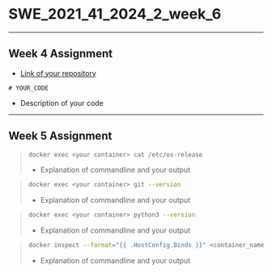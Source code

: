 # SWE_2021_41_2024_2_week_6
---
## Week 4 Assignment
- [Link of your repository](https://github.com/1102chlalstj/SWE_2021_41_2024_2_week_4)
```docker
# YOUR_CODE
```
- Description of your code
---
## Week 5 Assignment
>```bash
>docker exec <your container> cat /etc/os-release
>```
>- Explanation of commandline and your output

>```bash
>docker exec <your container> git --version
>```
>- Explanation of commandline and your output

>```bash
>docker exec <your container> python3 --version
>```
>- Explanation of commandline and your output

>```bash
>docker inspect --format="{{ .HostConfig.Binds }}" <container_name>
>```
>- Explanation of commandline and your output
